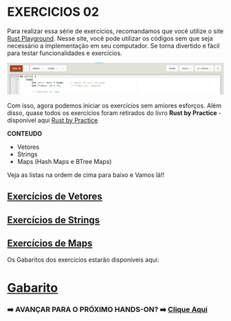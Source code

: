 # **EXERCICIOS 02**

Para realizar essa série de exercícios, recomandamos que você utilize o site [Rust Playground](https://play.rust-lang.org/). Nesse site, você pode utilizar os códigos sem que seja necessário a implementação em seu computador. Se torna divertido e fácil para testar funcionalidades e exercícios.

![](/Imagens/HD06/RustPlayground.png)

Com isso, agora podemos iniciar os exercícios sem amiores esforços. Além disso, quase todos os exercícios foram retirados do livro **Rust by Practice** - disponível aqui [Rust by Practice](https://practice.rs/why-exercise.html)

**CONTEUDO**

- Vetores
- Strings
- Maps (Hash Maps e BTree Maps)

Veja as listas na ordem de cima para baixo e Vamos lá!!

## [Exercícios de Vetores](/HandsOn/HD21/Vetores.md)

## [Exercícios de Strings](/HandsOn/HD21/Strings.md)

## [Exercícios de Maps](/HandsOn/HD21/Maps.md)

Os Gabaritos dos exercícios estarão disponíveis aqui:

# [Gabarito](/Codes/)

### ➡️ AVANÇAR PARA O PRÓXIMO HANDS-ON? ➡️ [Clique Aqui](/HandsOn/HD22/README.md)

